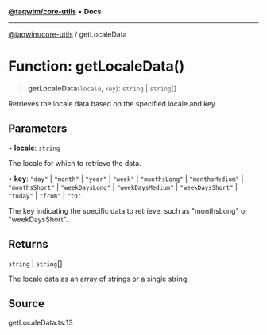 [**@taqwim/core-utils**](../README.md) • **Docs**

***

[@taqwim/core-utils](../globals.md) / getLocaleData

# Function: getLocaleData()

> **getLocaleData**(`locale`, `key`): `string` \| `string`[]

Retrieves the locale data based on the specified locale and key.

## Parameters

• **locale**: `string`

The locale for which to retrieve the data.

• **key**: `"day"` \| `"month"` \| `"year"` \| `"week"` \| `"monthsLong"` \| `"monthsMedium"` \| `"monthsShort"` \| `"weekDaysLong"` \| `"weekDaysMedium"` \| `"weekDaysShort"` \| `"today"` \| `"from"` \| `"to"`

The key indicating the specific data to retrieve, such as "monthsLong" or "weekDaysShort".

## Returns

`string` \| `string`[]

The locale data as an array of strings or a single string.

## Source

getLocaleData.ts:13
